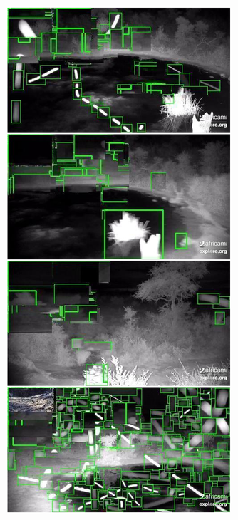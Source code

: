 ![20200618-231536-234541](in/20200618/20200618-231536-234541_0_.jpg)
![20200618-234546-000001](in/20200618/20200618-234546-000001_0_.jpg)
![20200619-000006-003011](in/20200619/20200619-000006-003011_0_.jpg)
![20200619-003016-010021](in/20200619/20200619-003016-010021_0_.jpg)
